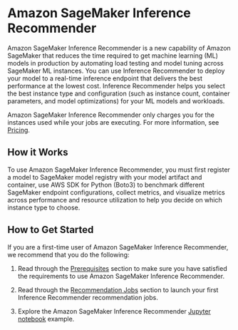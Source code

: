 # Amazon SageMaker Inference Recommender<a name="inference-recommender"></a>

Amazon SageMaker Inference Recommender is a new capability of Amazon SageMaker that reduces the time required to get machine learning \(ML\) models in production by automating load testing and model tuning across SageMaker ML instances\. You can use Inference Recommender to deploy your model to a real\-time inference endpoint that delivers the best performance at the lowest cost\. Inference Recommender helps you select the best instance type and configuration \(such as instance count, container parameters, and model optimizations\) for your ML models and workloads\.

Amazon SageMaker Inference Recommender only charges you for the instances used while your jobs are executing\. For more information, see [Pricing](inference-recommender-pricing.md)\.

## How it Works<a name="inference-recommender-how-it-works"></a>

To use Amazon SageMaker Inference Recommender, you must first register a model to SageMaker model registry with your model artifact and container, use AWS SDK for Python \(Boto3\) to benchmark different SageMaker endpoint configurations, collect metrics, and visualize metrics across performance and resource utilization to help you decide on which instance type to choose\.

## How to Get Started<a name="inference-recommender-get-started"></a>

If you are a first\-time user of Amazon SageMaker Inference Recommender, we recommend that you do the following:

1. Read through the [Prerequisites](inference-recommender-prerequisites.md) section to make sure you have satisfied the requirements to use Amazon SageMaker Inference Recommender\.

1. Read through the [Recommendation Jobs](inference-recommender-recommendation-jobs.md) section to launch your first Inference Recommender recommendation jobs\.

1. Explore the Amazon SageMaker Inference Recommender [Jupyter notebook](https://github.com/aws/amazon-sagemaker-examples/blob/master/sagemaker-inference-recommender/inference-recommender.ipynb) example\.